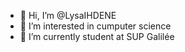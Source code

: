 - 👋 Hi, I’m @LysaIHDENE
- 👀 I’m interested in cumputer science 
- 🌱 I’m currently student at SUP Galilée

<!---
LysaIHDENE/LysaIHDENE is a ✨ special ✨ repository because its `README.md` (this file) appears on your GitHub profile.
You can click the Preview link to take a look at your changes.
--->
